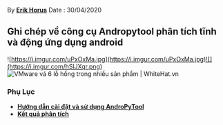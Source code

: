 

By **[Erik Horus](https://github.com/ErikHorus1249)**
Date : 30/04/2020 

## Ghi chép về công cụ Andropytool  phân tích tĩnh và động ứng dụng android  
![https://i.imgur.com/uPxOxMa.jpg](https://i.imgur.com/uPxOxMa.jpg)![](https://i.imgur.com/hSlJXqr.png)
![VMware vá 6 lỗ hổng trong nhiều sản phẩm | WhiteHat.vn](https://whitehat.vn/attachments/vmware-png.5309/)
### Phụ Lục 
- [**Hướng dẫn cài đặt và sử dụng AndroPyTool**](./AndroPyToolInstalling.md)
- [**Kết quả phân tích**](./lab)

